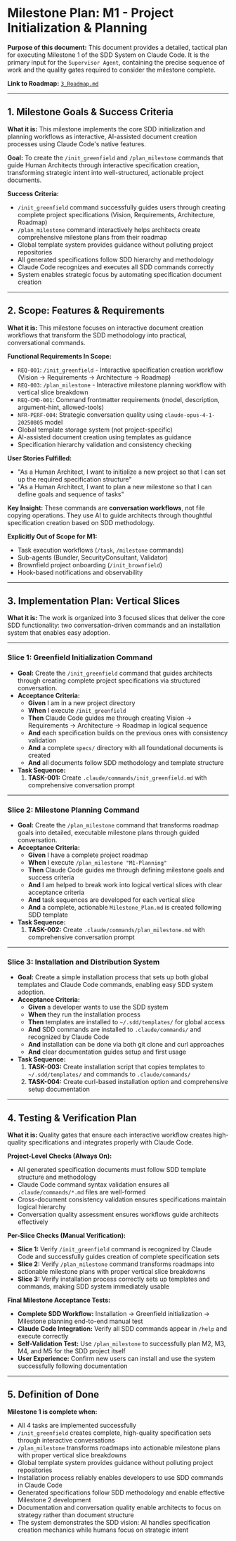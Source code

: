 # Milestone Plan: M1 - Project Initialization & Planning

**Purpose of this document:** This document provides a detailed, tactical plan for executing Milestone 1 of the SDD System on Claude Code. It is the primary input for the `Supervisor Agent`, containing the precise sequence of work and the quality gates required to consider the milestone complete.

**Link to Roadmap:** [`3_Roadmap.md`](3_Roadmap.md)

---

## 1. Milestone Goals & Success Criteria

**What it is:** This milestone implements the core SDD initialization and planning workflows as interactive, AI-assisted document creation processes using Claude Code's native features.

**Goal:** To create the `/init_greenfield` and `/plan_milestone` commands that guide Human Architects through interactive specification creation, transforming strategic intent into well-structured, actionable project documents.

**Success Criteria:**

* `/init_greenfield` command successfully guides users through creating complete project specifications (Vision, Requirements, Architecture, Roadmap)
* `/plan_milestone` command interactively helps architects create comprehensive milestone plans from their roadmap
* Global template system provides guidance without polluting project repositories
* All generated specifications follow SDD hierarchy and methodology
* Claude Code recognizes and executes all SDD commands correctly
* System enables strategic focus by automating specification document creation

---

## 2. Scope: Features & Requirements

**What it is:** This milestone focuses on interactive document creation workflows that transform the SDD methodology into practical, conversational commands.

**Functional Requirements In Scope:**

* `REQ-001`: `/init_greenfield` - Interactive specification creation workflow (Vision → Requirements → Architecture → Roadmap)
* `REQ-003`: `/plan_milestone` - Interactive milestone planning workflow with vertical slice breakdown
* `REQ-CMD-001`: Command frontmatter requirements (model, description, argument-hint, allowed-tools)
* `NFR-PERF-004`: Strategic conversation quality using `claude-opus-4-1-20250805` model
* Global template storage system (not project-specific)
* AI-assisted document creation using templates as guidance
* Specification hierarchy validation and consistency checking

**User Stories Fulfilled:**

* "As a Human Architect, I want to initialize a new project so that I can set up the required specification structure"
* "As a Human Architect, I want to plan a new milestone so that I can define goals and sequence of tasks"

**Key Insight:** These commands are **conversation workflows**, not file copying operations. They use AI to guide architects through thoughtful specification creation based on SDD methodology.

**Explicitly Out of Scope for M1:**

* Task execution workflows (`/task`, `/milestone` commands)
* Sub-agents (Bundler, SecurityConsultant, Validator)
* Brownfield project onboarding (`/init_brownfield`) 
* Hook-based notifications and observability

---

## 3. Implementation Plan: Vertical Slices

**What it is:** The work is organized into 3 focused slices that deliver the core SDD functionality: two conversation-driven commands and an installation system that enables easy adoption.

---

### **Slice 1: Greenfield Initialization Command**

* **Goal:** Create the `/init_greenfield` command that guides architects through creating complete project specifications via structured conversation.
* **Acceptance Criteria:**
  * **Given** I am in a new project directory
  * **When** I execute `/init_greenfield`
  * **Then** Claude Code guides me through creating Vision → Requirements → Architecture → Roadmap in logical sequence
  * **And** each specification builds on the previous ones with consistency validation
  * **And** a complete `specs/` directory with all foundational documents is created
  * **And** all documents follow SDD methodology and template structure
* **Task Sequence:**
    1. **TASK-001:** Create `.claude/commands/init_greenfield.md` with comprehensive conversation prompt

---

### **Slice 2: Milestone Planning Command**

* **Goal:** Create the `/plan_milestone` command that transforms roadmap goals into detailed, executable milestone plans through guided conversation.
* **Acceptance Criteria:**
  * **Given** I have a complete project roadmap
  * **When** I execute `/plan_milestone "M1-Planning"`
  * **Then** Claude Code guides me through defining milestone goals and success criteria
  * **And** I am helped to break work into logical vertical slices with clear acceptance criteria
  * **And** task sequences are developed for each vertical slice
  * **And** a complete, actionable `Milestone_Plan.md` is created following SDD template
* **Task Sequence:**
    1. **TASK-002:** Create `.claude/commands/plan_milestone.md` with comprehensive conversation prompt

---

### **Slice 3: Installation and Distribution System**

* **Goal:** Create a simple installation process that sets up both global templates and Claude Code commands, enabling easy SDD system adoption.
* **Acceptance Criteria:**
  * **Given** a developer wants to use the SDD system
  * **When** they run the installation process
  * **Then** templates are installed to `~/.sdd/templates/` for global access
  * **And** SDD commands are installed to `.claude/commands/` and recognized by Claude Code
  * **And** installation can be done via both git clone and curl approaches
  * **And** clear documentation guides setup and first usage
* **Task Sequence:**
    1. **TASK-003:** Create installation script that copies templates to `~/.sdd/templates/` and commands to `.claude/commands/`
    2. **TASK-004:** Create curl-based installation option and comprehensive setup documentation

---

## 4. Testing & Verification Plan

**What it is:** Quality gates that ensure each interactive workflow creates high-quality specifications and integrates properly with Claude Code.

**Project-Level Checks (Always On):**

* All generated specification documents must follow SDD template structure and methodology
* Claude Code command syntax validation ensures all `.claude/commands/*.md` files are well-formed
* Cross-document consistency validation ensures specifications maintain logical hierarchy
* Conversation quality assessment ensures workflows guide architects effectively

**Per-Slice Checks (Manual Verification):**

* **Slice 1:** Verify `/init_greenfield` command is recognized by Claude Code and successfully guides creation of complete specification sets
* **Slice 2:** Verify `/plan_milestone` command transforms roadmaps into actionable milestone plans with proper vertical slice breakdowns
* **Slice 3:** Verify installation process correctly sets up templates and commands, making SDD system immediately usable

**Final Milestone Acceptance Tests:**

* **Complete SDD Workflow:** Installation → Greenfield initialization → Milestone planning end-to-end manual test
* **Claude Code Integration:** Verify all SDD commands appear in `/help` and execute correctly
* **Self-Validation Test:** Use `/plan_milestone` to successfully plan M2, M3, M4, and M5 for the SDD project itself
* **User Experience:** Confirm new users can install and use the system successfully following documentation

---

## 5. Definition of Done

**Milestone 1 is complete when:**

* All 4 tasks are implemented successfully
* `/init_greenfield` creates complete, high-quality specification sets through interactive conversations
* `/plan_milestone` transforms roadmaps into actionable milestone plans with proper vertical slice breakdowns
* Global template system provides guidance without polluting project repositories
* Installation process reliably enables developers to use SDD commands in Claude Code
* Generated specifications follow SDD methodology and enable effective Milestone 2 development
* Documentation and conversation quality enable architects to focus on strategy rather than document structure
* The system demonstrates the SDD vision: AI handles specification creation mechanics while humans focus on strategic intent